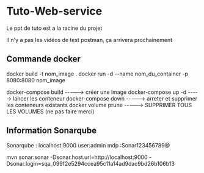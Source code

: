 # Tuto-Web-service


Le ppt de tuto est a la racine du projet

Il n'y a pas les vidéos de test postman, ça arrivera prochainement

## Commande docker

docker build -t nom_image .
docker run -d --name nom_du_container -p 8080:8080 nom_image


docker-compose build -----> créer une image
docker-compose up -d -----> lancer les conteneur
docker-compose down  -----> arreter et supprimer les conteneurs existants
docker volume prune  -----> SUPPRIMER TOUS LES VOLUMES (ne pas faire merci)

## Information Sonarqube
Sonarqube : localhost:9000
user:admin
mdp :Sonar123456789@

mvn sonar:sonar -Dsonar.host.url=http://localhost:9000 -Dsonar.login=sqa_099f2e5294ccea95c11a14ad9dac9bd26b106b13

